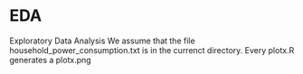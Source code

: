 # EDA
Exploratory Data Analysis
We assume that the file household_power_consumption.txt is in the currenct directory.
Every plotx.R generates a plotx.png
